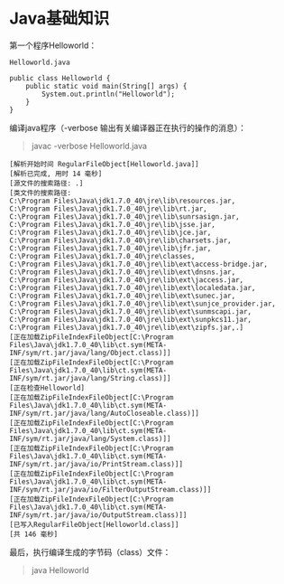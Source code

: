 # Java基础知识

第一个程序Helloworld：

    Helloworld.java
    
    public class Helloworld {
    	public static void main(String[] args) {
    		System.out.println("Helloworld");
    	}
    }

编译java程序（-verbose 输出有关编译器正在执行的操作的消息）：
    
> javac -verbose Helloworld.java
    
    [解析开始时间 RegularFileObject[Helloworld.java]]
    [解析已完成, 用时 14 毫秒]
    [源文件的搜索路径: .]
    [类文件的搜索路径: 
    C:\Program Files\Java\jdk1.7.0_40\jre\lib\resources.jar,
    C:\Program Files\Java\jdk1.7.0_40\jre\lib\rt.jar,
    C:\Program Files\Java\jdk1.7.0_40\jre\lib\sunrsasign.jar,
    C:\Program Files\Java\jdk1.7.0_40\jre\lib\jsse.jar,
    C:\Program Files\Java\jdk1.7.0_40\jre\lib\jce.jar,
    C:\Program Files\Java\jdk1.7.0_40\jre\lib\charsets.jar,
    C:\Program Files\Java\jdk1.7.0_40\jre\lib\jfr.jar,
    C:\Program Files\Java\jdk1.7.0_40\jre\classes,
    C:\Program Files\Java\jdk1.7.0_40\jre\lib\ext\access-bridge.jar,
    C:\Program Files\Java\jdk1.7.0_40\jre\lib\ext\dnsns.jar,
    C:\Program Files\Java\jdk1.7.0_40\jre\lib\ext\jaccess.jar,
    C:\Program Files\Java\jdk1.7.0_40\jre\lib\ext\localedata.jar,
    C:\Program Files\Java\jdk1.7.0_40\jre\lib\ext\sunec.jar,
    C:\Program Files\Java\jdk1.7.0_40\jre\lib\ext\sunjce_provider.jar,
    C:\Program Files\Java\jdk1.7.0_40\jre\lib\ext\sunmscapi.jar,
    C:\Program Files\Java\jdk1.7.0_40\jre\lib\ext\sunpkcs11.jar,
    C:\Program Files\Java\jdk1.7.0_40\jre\lib\ext\zipfs.jar,.]
    [正在加载ZipFileIndexFileObject[C:\Program Files\Java\jdk1.7.0_40\lib\ct.sym(META-INF/sym/rt.jar/java/lang/Object.class)]]
    [正在加载ZipFileIndexFileObject[C:\Program Files\Java\jdk1.7.0_40\lib\ct.sym(META-INF/sym/rt.jar/java/lang/String.class)]]
    [正在检查Helloworld]
    [正在加载ZipFileIndexFileObject[C:\Program Files\Java\jdk1.7.0_40\lib\ct.sym(META-INF/sym/rt.jar/java/lang/AutoCloseable.class)]]
    [正在加载ZipFileIndexFileObject[C:\Program Files\Java\jdk1.7.0_40\lib\ct.sym(META-INF/sym/rt.jar/java/lang/System.class)]]
    [正在加载ZipFileIndexFileObject[C:\Program Files\Java\jdk1.7.0_40\lib\ct.sym(META-INF/sym/rt.jar/java/io/PrintStream.class)]]
    [正在加载ZipFileIndexFileObject[C:\Program Files\Java\jdk1.7.0_40\lib\ct.sym(META-INF/sym/rt.jar/java/io/FilterOutputStream.class)]]
    [正在加载ZipFileIndexFileObject[C:\Program Files\Java\jdk1.7.0_40\lib\ct.sym(META-INF/sym/rt.jar/java/io/OutputStream.class)]]
    [已写入RegularFileObject[Helloworld.class]]
    [共 146 毫秒]
    
最后，执行编译生成的字节码（class）文件：

> java Helloworld



















    
